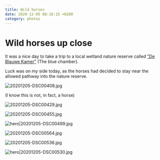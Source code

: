 ```yaml
---
title: Wild horses
date: 2020-12-05 08:16:15 +0200
category: photos
---
```


# Wild horses up close

It was a nice day to take a trip to a local wetland nature reserve called ["De Blauwe Kamer"](https://www.utrechtslandschap.nl/blauwe-kamer) (The blue chamber).

Luck was on my side today, as the horses had decided to stay near the allowed pathway into the nature reserve.


![20201205-DSC00408.jpg](https://d3khpbv2gxh34v.cloudfront.net/r/notes/horses/20201205-DSC00408.jpg "1.5")

(I know this is not, in fact, a horse)

![20201205-DSC00429.jpg](https://d3khpbv2gxh34v.cloudfront.net/r/notes/horses/20201205-DSC00429.jpg "1.5")


![20201205-DSC00455.jpg](https://d3khpbv2gxh34v.cloudfront.net/r/notes/horses/20201205-DSC00455.jpg "1.5")


![hero|20201205-DSC00499.jpg](https://d3khpbv2gxh34v.cloudfront.net/r/notes/horses/20201205-DSC00499.jpg "1.5")


![20201205-DSC00564.jpg](https://d3khpbv2gxh34v.cloudfront.net/r/notes/horses/20201205-DSC00564.jpg "1.5")

![20201205-DSC00536.jpg](https://d3khpbv2gxh34v.cloudfront.net/r/notes/horses/20201205-DSC00536.jpg "1.5")

![hero|20201205-DSC00530.jpg](https://d3khpbv2gxh34v.cloudfront.net/r/notes/horses/20201205-DSC00530.jpg "1.5")
